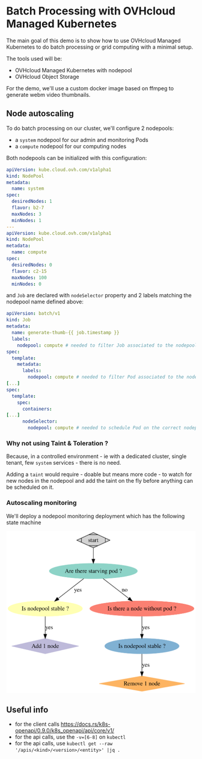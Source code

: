 # Batch Processing with OVHcloud Managed Kubernetes

The main goal of this demo is to show how to use OVHcloud Managed Kubernetes to do batch processing or grid computing with a minimal setup.

The tools used will be:
- OVHcloud Managed Kubernetes with nodepool
- OVHcloud Object Storage

For the demo, we'll use a custom docker image based on ffmpeg to generate webm video thumbnails.

## Node autoscaling

To do batch processing on our cluster, we'll configure 2 nodepools:
- a `system` nodepool for our admin and monitoring Pods
- a `compute` nodepool for our computing nodes

Both nodepools can be initialized with this configuration:

```yaml
apiVersion: kube.cloud.ovh.com/v1alpha1
kind: NodePool
metadata:
  name: system
spec:
  desiredNodes: 1
  flavor: b2-7
  maxNodes: 3
  minNodes: 1
---
apiVersion: kube.cloud.ovh.com/v1alpha1
kind: NodePool
metadata:
  name: compute
spec:
  desiredNodes: 0
  flavor: c2-15
  maxNodes: 100
  minNodes: 0
```

and `Job` are declared with `nodeSelector` property and 2 labels matching the nodepool name defined above:

```yaml
apiVersion: batch/v1
kind: Job
metadata:
  name: generate-thumb-{{ job.timestamp }}
  labels:
    nodepool: compute # needed to filter Job associated to the nodepool
spec:
  template:
    metadata:
      labels:
        nodepool: compute # needed to filter Pod associated to the nodepool
[...]
spec:
  template:
    spec:
      containers:
[...]
      nodeSelector:
        nodepool: compute # needed to schedule Pod on the correct nodepool
```

### Why not using Taint & Toleration ?

Because, in a controlled environment - ie with a dedicated cluster, single tenant, few `system` services - there is no need.

Adding a `taint` would require - doable but means more code - to watch for new nodes in the nodepool and add the taint on the fly before anything can be scheduled on it.

### Autoscaling monitoring

We'll deploy a nodepool monitoring deployment which has the following state machine

![autoscaling](./autoscaling-statemachine.svg)


## Useful info

- for the client calls https://docs.rs/k8s-openapi/0.9.0/k8s_openapi/api/core/v1/
- for the api calls, use the `-v=[6-8]` on `kubectl`
- for the api calls, use `kubectl get --raw '/apis/<kind>/<version>/<entity>' |jq .`
